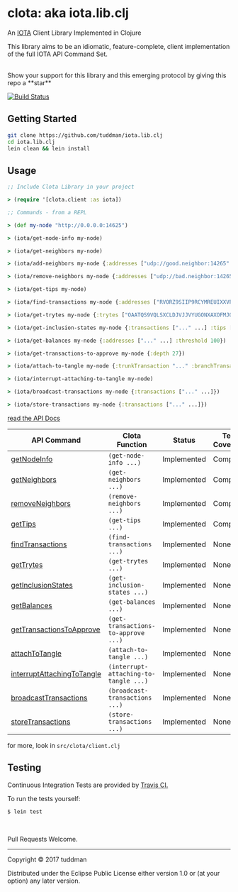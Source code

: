 # clota: aka iota.lib.clj

An [IOTA](https://iota.org) Client Library Implemented in Clojure

This library aims to be an idiomatic, feature-complete, client implementation of the full IOTA API Command Set.

<br>
Show your support for this library and this emerging protocol by giving this repo a **star**

[![Build Status](https://travis-ci.org/tuddman/iota.lib.clj.svg?branch=master)](https://travis-ci.org/tuddman/iota.lib.clj)


## Getting Started

```bash
git clone https://github.com/tuddman/iota.lib.clj
cd iota.lib.clj
lein clean && lein install
```

## Usage

```clojure
;; Include Clota Library in your project

> (require '[clota.client :as iota])

;; Commands - from a REPL

> (def my-node "http://0.0.0.0:14625")

> (iota/get-node-info my-node)

> (iota/get-neighbors my-node)

> (iota/add-neighbors my-node {:addresses ["udp://good.neighbor:14265" ...] })

> (iota/remove-neighbors my-node {:addresses ["udp://bad.neighbor:14265" ...] })

> (iota/get-tips my-node)

> (iota/find-transactions my-node {:addresses ["RVORZ9SIIP9RCYMREUIXXVPQIPHVCNPQ9HZWYKFWYWZRE9JQKG9REPKIASHUUECPSQO9JT9XNMVKWYGVAZETAIRPTM"]})

> (iota/get-trytes my-node {:trytes ["OAATQS9VQLSXCLDJVJJVYUGONXAXOFMJOZNSYWRZSWECMXAQQURHQBJNLD9IOFEPGZEPEMPXCIVRX9999"]})

> (iota/get-inclusion-states my-node {:transactions ["..." ...] :tips ["..." ...]}

> (iota/get-balances my-node {:addresses ["..." ...] :threshold 100})

> (iota/get-transactions-to-approve my-node {:depth 27})

> (iota/attach-to-tangle my-node {:trunkTransaction "..." :branchTransaction "..." :min-weight-magnitude 18 :trytes ["..." ...]})

> (iota/interrupt-attaching-to-tangle my-node)

> (iota/broadcast-transactions my-node {:transactions ["..." ...]})

> (iota/store-transactions my-node {:transactions ["..." ...]})
```

[read the API Docs](https://iota.readme.io)

API Command | Clota Function | Status | Test Coverage
--- | --- | --- | ---
[getNodeInfo](https://iota.readme.io/docs/getnodeinfo) | `(get-node-info ...)` | Implemented | Complete
[getNeighbors](https://iota.readme.io/docs/getneighborsactivity) | `(get-neighbors ...)` | Implemented | Complete
[removeNeighbors](https://iota.readme.io/docs/getnodeinfo) | `(remove-neighbors ...)` | Implemented | Complete
[getTips](https://iota.readme.io/docs/gettips) | `(get-tips ...)` | Implemented | Complete
[findTransactions](https://iota.readme.io/docs/findtransactions) | `(find-transactions ...)` | Implemented | None
[getTrytes](https://iota.readme.io/docs/gettrytes) | `(get-trytes ...)` | Implemented | None
[getInclusionStates](https://iota.readme.io/docs/getinclusionstates) | `(get-inclusion-states ...)` | Implemented | None
[getBalances](https://iota.readme.io/docs/getbalances) | `(get-balances ...)` | Implemented | None
[getTransactionsToApprove](https://iota.readme.io/docs/gettransactionstoapprove) | `(get-transactions-to-approve ...)` | Implemented | None
[attachToTangle](https://iota.readme.io/docs/attachtotangle) | `(attach-to-tangle ...)` | Implemented | None
[interruptAttachingToTangle](https://iota.readme.io/docs/interruptattachingtotangle) | `(interrupt-attaching-to-tangle ...)` | Implemented | None
[broadcastTransactions](https://iota.readme.io/docs/broadcasttransactions) | `(broadcast-transactions ...)` | Implemented | None
[storeTransactions](https://iota.readme.io/docs/storetransactions) | `(store-transactions ...)` | Implemented | None

for more, look in `src/clota/client.clj`


## Testing

Continuous Integration Tests are provided by [Travis CI.](https://travis-ci.com/)

To run the tests yourself:

```bash
$ lein test
```
<br>


Pull Requests Welcome.
<br>

---

Copyright © 2017 tuddman

Distributed under the Eclipse Public License either version 1.0 or (at
your option) any later version.
